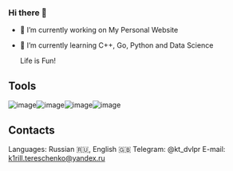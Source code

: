 ### Hi there 👋


- 🔭 I’m currently working on My Personal Website
- 🌱 I’m currently learning C++, Go, Python and Data Science

  Life is Fun!

## Tools
![image](https://github.com/LemonPuma/lemonpuma/assets/78433690/06337539-095b-4ad5-b65a-f75b3b32c564)![image](https://github.com/LemonPuma/lemonpuma/assets/78433690/7c064c5d-eedf-4e83-be4b-0fd1df805002)![image](https://github.com/LemonPuma/lemonpuma/assets/78433690/6169d18f-413a-4c41-9b9d-bcf143b9860e)![image](https://github.com/LemonPuma/lemonpuma/assets/78433690/05db55ff-041e-4023-afa4-4626cd54232b)

## Contacts
Languages: Russian 🇷🇺, English 🇬🇧
Telegram: @kt_dvlpr
E-mail: k1rill.tereschenko@yandex.ru




